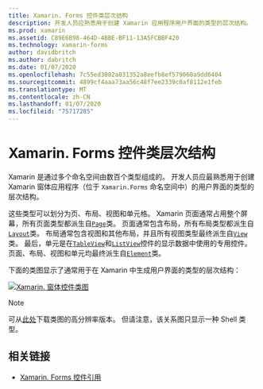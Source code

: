 ```yaml
---
title: Xamarin. Forms 控件类层次结构
description: 开发人员应熟悉用于创建 Xamarin 应用程序用户界面的类型的层次结构。
ms.prod: xamarin
ms.assetid: C89E6B98-464D-4BBE-BF11-13A5FCBBF420
ms.technology: xamarin-forms
author: davidbritch
ms.author: dabritch
ms.date: 01/07/2020
ms.openlocfilehash: 7c55ed3082a031352a8eefb8ef579060a9dd6404
ms.sourcegitcommit: 4899cf4aaa73aa56c48f7ee2339c0af8112e1feb
ms.translationtype: MT
ms.contentlocale: zh-CN
ms.lasthandoff: 01/07/2020
ms.locfileid: "75717285"
---
```

# <a name="xamarinforms-controls-class-hierarchy"></a>Xamarin. Forms 控件类层次结构

Xamarin 是通过多个命名空间由数百个类型组成的。 开发人员应最熟悉用于创建 Xamarin 窗体应用程序（位于 `Xamarin.Forms` 命名空间中）的用户界面的类型的层次结构。

这些类型可以划分为页、布局、视图和单元格。 Xamarin 页面通常占用整个屏幕，所有页面类型都派生自[`Page`](xref:Xamarin.Forms.Page)类。 页面通常包含布局，所有布局类型都派生自[`Layout`](xref:Xamarin.Forms.Layout)类。 布局通常包含视图和其他布局，并且所有视图类型最终派生自[`View`](xref:Xamarin.Forms.View)类。 最后，单元是在[`TableView`](xref:Xamarin.Forms.TableView)和[`ListView`](xref:Xamarin.Forms.ListView)控件的显示数据中使用的专用控件。 页面、布局、视图和单元均最终派生自[`Element`](xref:Xamarin.Forms.Element)类。

下面的类图显示了通常用于在 Xamarin 中生成用户界面的类型的层次结构：

[![Xamarin. 窗体控件类图](class-hierarchy-images/class-diagram.png "Xamarin. 窗体控件类图")](class-hierarchy-images/class-diagram-large.png#lightbox "Xamarin. 窗体控件类图")

> [!NOTE]
> 可从[此处](class-hierarchy-images/class-diagram-high-resolution.png)下载类图的高分辨率版本。 但请注意，该关系图只显示一种 Shell 类型。

## <a name="related-links"></a>相关链接

- [Xamarin. Forms 控件引用](~/xamarin-forms/user-interface/controls/index.md)
